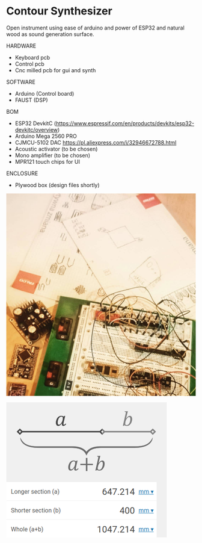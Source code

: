 # Contour Synthesizer

Open instrument using ease of arduino and power of ESP32 and natural wood as sound generation surface.

HARDWARE

- Keyboard pcb
- Control pcb
- Cnc milled pcb for gui and synth

SOFTWARE

- Arduino (Control board)
- FAUST (DSP)

BOM

- ESP32 DevkitC (https://www.espressif.com/en/products/devkits/esp32-devkitc/overview)
- Arduino Mega 2560 PRO
- CJMCU-5102 DAC https://pl.aliexpress.com/i/32946672788.html
- Acoustic activator (to be chosen)
- Mono amplifier (to be chosen)
- MPR121 touch chips for UI

ENCLOSURE

- Plywood box (design files shortly)

![alt text](https://github.com/reverbrick/contour/blob/main/contour_the_begining.png?raw=true)

![alt text](https://github.com/reverbrick/contour/blob/main/golden_ratio.png?raw=true)
